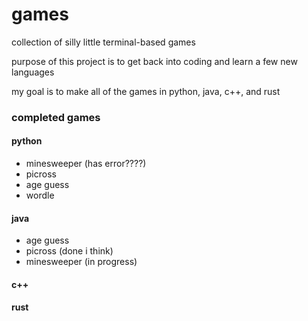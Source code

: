 # games
collection of silly little terminal-based games

purpose of this project is to get back into coding and learn a few new languages

my goal is to make all of the games in python, java, c++, and rust

### completed games
#### python
- minesweeper (has error????)
- picross
- age guess
- wordle

#### java
- age guess
- picross (done i think)
- minesweeper (in progress)

#### c++

#### rust
